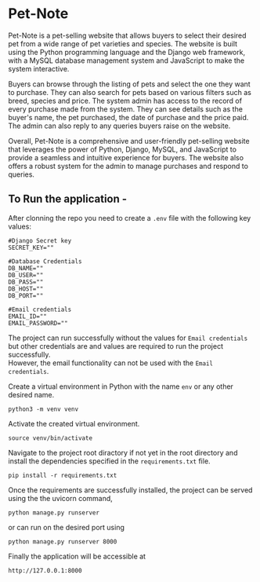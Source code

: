 # Pet-Note
Pet-Note is a pet-selling website that allows buyers to select their desired pet from a wide range of pet varieties and species. The website is built using the Python programming language and the Django web framework, with a MySQL database management system and JavaScript to make the system interactive.

Buyers can browse through the listing of pets and select the one they want to purchase. They can also search for pets based on various filters such as breed, species and price.
The system admin has access to the record of every purchase made from the system. They can see details such as the buyer's name, the pet purchased, the date of purchase and the price paid. The admin can also reply to any queries buyers raise on the website.

Overall, Pet-Note is a comprehensive and user-friendly pet-selling website that leverages the power of Python, Django, MySQL, and JavaScript to provide a seamless and intuitive experience for buyers. The website also offers a robust system for the admin to manage purchases and respond to queries.


## To Run the application -
After clonning the repo you need to create a `.env` file with the following key values:
```env
#Django Secret key
SECRET_KEY=""

#Database Credentials
DB_NAME=""
DB_USER=""
DB_PASS=""
DB_HOST=""
DB_PORT=""

#Email credentials
EMAIL_ID=""
EMAIL_PASSWORD=""
```
The project can run successfully without the values for `Email credentials` but other credentials are and values are required to run the project successfully.  
However, the email functionality can not be used with the `Email credentials`.

Create a virtual environment in Python with the name `env` or any other desired name.
```shell
python3 -m venv venv
```

Activate the created virtual environment.
```shell
source venv/bin/activate
```

Navigate to the project root diractory if not yet in the root directory and install the dependencies specified in the `requirements.txt` file.
```shell
pip install -r requirements.txt
```

Once the requirements are successfully installed, the project can be served using the the uvicorn command,
```shell
python manage.py runserver
```
or can run on the desired port using
```shell
python manage.py runserver 8000
```

Finally the application will be accessible at
```url
http://127.0.0.1:8000
```

